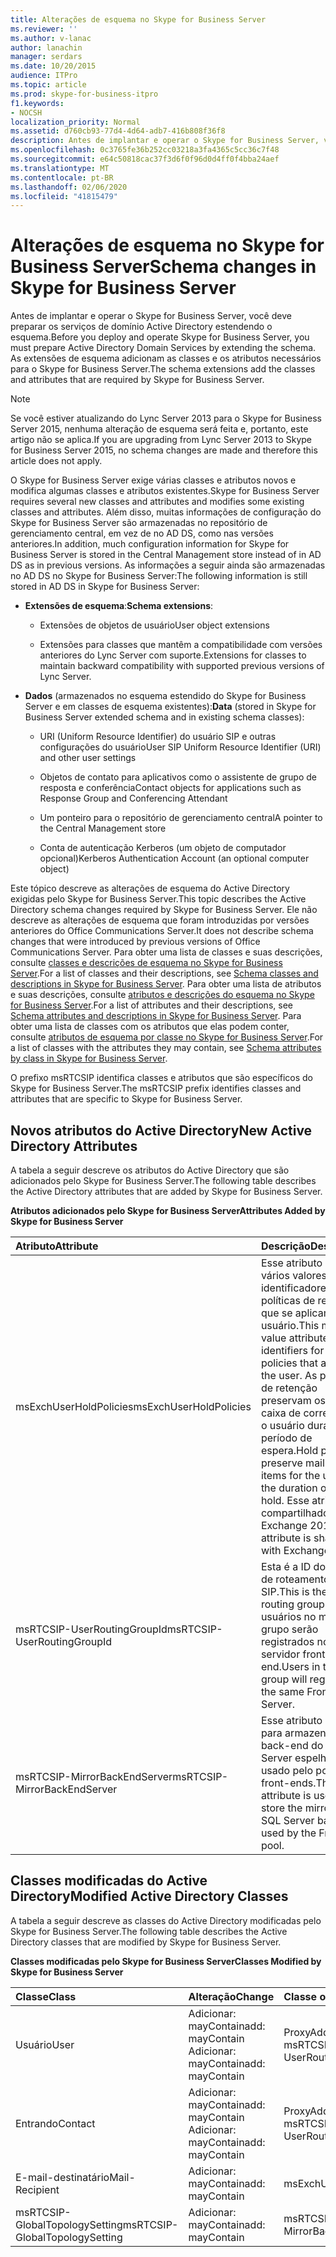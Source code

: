 ```yaml
---
title: Alterações de esquema no Skype for Business Server
ms.reviewer: ''
ms.author: v-lanac
author: lanachin
manager: serdars
ms.date: 10/20/2015
audience: ITPro
ms.topic: article
ms.prod: skype-for-business-itpro
f1.keywords:
- NOCSH
localization_priority: Normal
ms.assetid: d760cb93-77d4-4d64-adb7-416b808f36f8
description: Antes de implantar e operar o Skype for Business Server, você deve preparar os serviços de domínio Active Directory estendendo o esquema. As extensões de esquema adicionam as classes e os atributos necessários para o Skype for Business Server.
ms.openlocfilehash: 0c3765fe36b252cc03218a3fa4365c5cc36c7f48
ms.sourcegitcommit: e64c50818cac37f3d6f0f96d0d4ff0f4bba24aef
ms.translationtype: MT
ms.contentlocale: pt-BR
ms.lasthandoff: 02/06/2020
ms.locfileid: "41815479"
---
```

# <a name="schema-changes-in-skype-for-business-server"></a><span data-ttu-id="00d2b-104">Alterações de esquema no Skype for Business Server</span><span class="sxs-lookup"><span data-stu-id="00d2b-104">Schema changes in Skype for Business Server</span></span>
 
<span data-ttu-id="00d2b-105">Antes de implantar e operar o Skype for Business Server, você deve preparar os serviços de domínio Active Directory estendendo o esquema.</span><span class="sxs-lookup"><span data-stu-id="00d2b-105">Before you deploy and operate Skype for Business Server, you must prepare Active Directory Domain Services by extending the schema.</span></span> <span data-ttu-id="00d2b-106">As extensões de esquema adicionam as classes e os atributos necessários para o Skype for Business Server.</span><span class="sxs-lookup"><span data-stu-id="00d2b-106">The schema extensions add the classes and attributes that are required by Skype for Business Server.</span></span>

> [!NOTE]
> <span data-ttu-id="00d2b-107">Se você estiver atualizando do Lync Server 2013 para o Skype for Business Server 2015, nenhuma alteração de esquema será feita e, portanto, este artigo não se aplica.</span><span class="sxs-lookup"><span data-stu-id="00d2b-107">If you are upgrading from Lync Server 2013 to Skype for Business Server 2015, no schema changes are made and therefore this article does not apply.</span></span>
  
<span data-ttu-id="00d2b-108">O Skype for Business Server exige várias classes e atributos novos e modifica algumas classes e atributos existentes.</span><span class="sxs-lookup"><span data-stu-id="00d2b-108">Skype for Business Server requires several new classes and attributes and modifies some existing classes and attributes.</span></span> <span data-ttu-id="00d2b-109">Além disso, muitas informações de configuração do Skype for Business Server são armazenadas no repositório de gerenciamento central, em vez de no AD DS, como nas versões anteriores.</span><span class="sxs-lookup"><span data-stu-id="00d2b-109">In addition, much configuration information for Skype for Business Server is stored in the Central Management store instead of in AD DS as in previous versions.</span></span> <span data-ttu-id="00d2b-110">As informações a seguir ainda são armazenadas no AD DS no Skype for Business Server:</span><span class="sxs-lookup"><span data-stu-id="00d2b-110">The following information is still stored in AD DS in Skype for Business Server:</span></span>
  
- <span data-ttu-id="00d2b-111">**Extensões de esquema**:</span><span class="sxs-lookup"><span data-stu-id="00d2b-111">**Schema extensions**:</span></span>
    
  - <span data-ttu-id="00d2b-112">Extensões de objetos de usuário</span><span class="sxs-lookup"><span data-stu-id="00d2b-112">User object extensions</span></span>
    
  - <span data-ttu-id="00d2b-113">Extensões para classes que mantêm a compatibilidade com versões anteriores do Lync Server com suporte.</span><span class="sxs-lookup"><span data-stu-id="00d2b-113">Extensions for classes to maintain backward compatibility with supported previous versions of Lync Server.</span></span>
    
- <span data-ttu-id="00d2b-114">**Dados** (armazenados no esquema estendido do Skype for Business Server e em classes de esquema existentes):</span><span class="sxs-lookup"><span data-stu-id="00d2b-114">**Data** (stored in Skype for Business Server extended schema and in existing schema classes):</span></span>
    
  - <span data-ttu-id="00d2b-115">URI (Uniform Resource Identifier) do usuário SIP e outras configurações do usuário</span><span class="sxs-lookup"><span data-stu-id="00d2b-115">User SIP Uniform Resource Identifier (URI) and other user settings</span></span>
    
  - <span data-ttu-id="00d2b-116">Objetos de contato para aplicativos como o assistente de grupo de resposta e conferência</span><span class="sxs-lookup"><span data-stu-id="00d2b-116">Contact objects for applications such as Response Group and Conferencing Attendant</span></span>
    
  - <span data-ttu-id="00d2b-117">Um ponteiro para o repositório de gerenciamento central</span><span class="sxs-lookup"><span data-stu-id="00d2b-117">A pointer to the Central Management store</span></span>
    
  - <span data-ttu-id="00d2b-118">Conta de autenticação Kerberos (um objeto de computador opcional)</span><span class="sxs-lookup"><span data-stu-id="00d2b-118">Kerberos Authentication Account (an optional computer object)</span></span>
    
<span data-ttu-id="00d2b-119">Este tópico descreve as alterações de esquema do Active Directory exigidas pelo Skype for Business Server.</span><span class="sxs-lookup"><span data-stu-id="00d2b-119">This topic describes the Active Directory schema changes required by Skype for Business Server.</span></span> <span data-ttu-id="00d2b-120">Ele não descreve as alterações de esquema que foram introduzidas por versões anteriores do Office Communications Server.</span><span class="sxs-lookup"><span data-stu-id="00d2b-120">It does not describe schema changes that were introduced by previous versions of Office Communications Server.</span></span> <span data-ttu-id="00d2b-121">Para obter uma lista de classes e suas descrições, consulte [classes e descrições de esquema no Skype for Business Server](schema-classes-and-descriptions.md).</span><span class="sxs-lookup"><span data-stu-id="00d2b-121">For a list of classes and their descriptions, see [Schema classes and descriptions in Skype for Business Server](schema-classes-and-descriptions.md).</span></span> <span data-ttu-id="00d2b-122">Para obter uma lista de atributos e suas descrições, consulte [atributos e descrições do esquema no Skype for Business Server](schema-attributes-and-descriptions.md).</span><span class="sxs-lookup"><span data-stu-id="00d2b-122">For a list of attributes and their descriptions, see [Schema attributes and descriptions in Skype for Business Server](schema-attributes-and-descriptions.md).</span></span> <span data-ttu-id="00d2b-123">Para obter uma lista de classes com os atributos que elas podem conter, consulte [atributos de esquema por classe no Skype for Business Server](schema-attributes-by-class.md).</span><span class="sxs-lookup"><span data-stu-id="00d2b-123">For a list of classes with the attributes they may contain, see [Schema attributes by class in Skype for Business Server](schema-attributes-by-class.md).</span></span>
  
<span data-ttu-id="00d2b-124">O prefixo msRTCSIP identifica classes e atributos que são específicos do Skype for Business Server.</span><span class="sxs-lookup"><span data-stu-id="00d2b-124">The msRTCSIP prefix identifies classes and attributes that are specific to Skype for Business Server.</span></span>
  
## <a name="new-active-directory-attributes"></a><span data-ttu-id="00d2b-125">Novos atributos do Active Directory</span><span class="sxs-lookup"><span data-stu-id="00d2b-125">New Active Directory Attributes</span></span>

<span data-ttu-id="00d2b-126">A tabela a seguir descreve os atributos do Active Directory que são adicionados pelo Skype for Business Server.</span><span class="sxs-lookup"><span data-stu-id="00d2b-126">The following table describes the Active Directory attributes that are added by Skype for Business Server.</span></span>
  
<span data-ttu-id="00d2b-127">**Atributos adicionados pelo Skype for Business Server**</span><span class="sxs-lookup"><span data-stu-id="00d2b-127">**Attributes Added by Skype for Business Server**</span></span>

|<span data-ttu-id="00d2b-128">**Atributo**</span><span class="sxs-lookup"><span data-stu-id="00d2b-128">**Attribute**</span></span>|<span data-ttu-id="00d2b-129">**Descrição**</span><span class="sxs-lookup"><span data-stu-id="00d2b-129">**Description**</span></span>|
|:-----|:-----|
|<span data-ttu-id="00d2b-130">msExchUserHoldPolicies</span><span class="sxs-lookup"><span data-stu-id="00d2b-130">msExchUserHoldPolicies</span></span>  <br/> |<span data-ttu-id="00d2b-131">Esse atributo de vários valores contém identificadores para políticas de retenção que se aplicam ao usuário.</span><span class="sxs-lookup"><span data-stu-id="00d2b-131">This multi-value attribute holds identifiers for hold policies that apply to the user.</span></span> <span data-ttu-id="00d2b-132">As políticas de retenção preservam os itens da caixa de correio para o usuário durante o período de espera.</span><span class="sxs-lookup"><span data-stu-id="00d2b-132">Hold policies preserve mailbox items for the user for the duration of the hold.</span></span> <span data-ttu-id="00d2b-133">Esse atributo é compartilhado com o Exchange 2013.</span><span class="sxs-lookup"><span data-stu-id="00d2b-133">This attribute is shared with Exchange 2013.</span></span>  <br/> |
|<span data-ttu-id="00d2b-134">msRTCSIP-UserRoutingGroupId</span><span class="sxs-lookup"><span data-stu-id="00d2b-134">msRTCSIP-UserRoutingGroupId</span></span>  <br/> |<span data-ttu-id="00d2b-135">Esta é a ID do grupo de roteamento SIP.</span><span class="sxs-lookup"><span data-stu-id="00d2b-135">This is the SIP routing group ID.</span></span> <span data-ttu-id="00d2b-136">Os usuários no mesmo grupo serão registrados no mesmo servidor front-end.</span><span class="sxs-lookup"><span data-stu-id="00d2b-136">Users in the same group will register to the same Front End Server.</span></span>  <br/> |
|<span data-ttu-id="00d2b-137">msRTCSIP-MirrorBackEndServer</span><span class="sxs-lookup"><span data-stu-id="00d2b-137">msRTCSIP-MirrorBackEndServer</span></span>  <br/> |<span data-ttu-id="00d2b-138">Esse atributo é usado para armazenar o back-end do SQL Server espelhado usado pelo pool de front-ends.</span><span class="sxs-lookup"><span data-stu-id="00d2b-138">This attribute is used to store the mirrored SQL Server backend used by the Front End pool.</span></span>  <br/> |
   
## <a name="modified-active-directory-classes"></a><span data-ttu-id="00d2b-139">Classes modificadas do Active Directory</span><span class="sxs-lookup"><span data-stu-id="00d2b-139">Modified Active Directory Classes</span></span>

<span data-ttu-id="00d2b-140">A tabela a seguir descreve as classes do Active Directory modificadas pelo Skype for Business Server.</span><span class="sxs-lookup"><span data-stu-id="00d2b-140">The following table describes the Active Directory classes that are modified by Skype for Business Server.</span></span>
  
<span data-ttu-id="00d2b-141">**Classes modificadas pelo Skype for Business Server**</span><span class="sxs-lookup"><span data-stu-id="00d2b-141">**Classes Modified by Skype for Business Server**</span></span>

|<span data-ttu-id="00d2b-142">**Classe**</span><span class="sxs-lookup"><span data-stu-id="00d2b-142">**Class**</span></span>|<span data-ttu-id="00d2b-143">**Alteração**</span><span class="sxs-lookup"><span data-stu-id="00d2b-143">**Change**</span></span>|<span data-ttu-id="00d2b-144">**Classe ou atributo**</span><span class="sxs-lookup"><span data-stu-id="00d2b-144">**Class or Attribute**</span></span>|
|:-----|:-----|:-----|
|<span data-ttu-id="00d2b-145">Usuário</span><span class="sxs-lookup"><span data-stu-id="00d2b-145">User</span></span>  <br/> |<span data-ttu-id="00d2b-146">Adicionar: mayContain</span><span class="sxs-lookup"><span data-stu-id="00d2b-146">add: mayContain</span></span>  <br/> <span data-ttu-id="00d2b-147">Adicionar: mayContain</span><span class="sxs-lookup"><span data-stu-id="00d2b-147">add: mayContain</span></span>  <br/> |<span data-ttu-id="00d2b-148">ProxyAddresses</span><span class="sxs-lookup"><span data-stu-id="00d2b-148">ProxyAddresses</span></span>  <br/> <span data-ttu-id="00d2b-149">msRTCSIP-UserRoutingGroupId</span><span class="sxs-lookup"><span data-stu-id="00d2b-149">msRTCSIP-UserRoutingGroupId</span></span>  <br/> |
|<span data-ttu-id="00d2b-150">Entrando</span><span class="sxs-lookup"><span data-stu-id="00d2b-150">Contact</span></span>  <br/> |<span data-ttu-id="00d2b-151">Adicionar: mayContain</span><span class="sxs-lookup"><span data-stu-id="00d2b-151">add: mayContain</span></span>  <br/> <span data-ttu-id="00d2b-152">Adicionar: mayContain</span><span class="sxs-lookup"><span data-stu-id="00d2b-152">add: mayContain</span></span>  <br/> |<span data-ttu-id="00d2b-153">ProxyAddresses</span><span class="sxs-lookup"><span data-stu-id="00d2b-153">ProxyAddresses</span></span>  <br/> <span data-ttu-id="00d2b-154">msRTCSIP-UserRoutingGroupId</span><span class="sxs-lookup"><span data-stu-id="00d2b-154">msRTCSIP-UserRoutingGroupId</span></span>  <br/> |
|<span data-ttu-id="00d2b-155">E-mail-destinatário</span><span class="sxs-lookup"><span data-stu-id="00d2b-155">Mail-Recipient</span></span>  <br/> |<span data-ttu-id="00d2b-156">Adicionar: mayContain</span><span class="sxs-lookup"><span data-stu-id="00d2b-156">add: mayContain</span></span>  <br/> |<span data-ttu-id="00d2b-157">msExchUserHoldPolicies</span><span class="sxs-lookup"><span data-stu-id="00d2b-157">msExchUserHoldPolicies</span></span>  <br/> |
|<span data-ttu-id="00d2b-158">msRTCSIP-GlobalTopologySetting</span><span class="sxs-lookup"><span data-stu-id="00d2b-158">msRTCSIP-GlobalTopologySetting</span></span>  <br/> |<span data-ttu-id="00d2b-159">Adicionar: mayContain</span><span class="sxs-lookup"><span data-stu-id="00d2b-159">add: mayContain</span></span>  <br/> |<span data-ttu-id="00d2b-160">msRTCSIP-MirrorBackEndServer</span><span class="sxs-lookup"><span data-stu-id="00d2b-160">msRTCSIP-MirrorBackEndServer</span></span>  <br/> |
   

